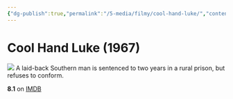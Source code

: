 ```yaml
---
{"dg-publish":true,"permalink":"/5-media/filmy/cool-hand-luke/","contentClasses":"movie","tags":["to-watch","фильм","#Crime","#Drama"],"created":"2024-01-20T05:36:45.384+07:00","updated":"2024-01-20T05:55:02.296+07:00"}
---
```


# Cool Hand Luke (1967)
![](https://m.media-amazon.com/images/M/MV5BNjcwNTQ3Y2EtMjdmZi00ODBhLWFhNzQtOTc3MWU5NTZlMDViXkEyXkFqcGdeQXVyMjUzOTY1NTc@._V1_SX300.jpg)
A laid-back Southern man is sentenced to two years in a rural prison, but refuses to conform.

**8.1** on [IMDB](https://www.imdb.com/title/tt0061512)
